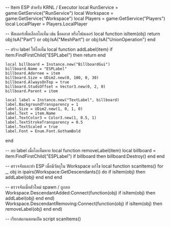 -- Item ESP สำหรับ KRNL / Executor
local RunService = game:GetService("RunService")
local Workspace = game:GetService("Workspace")
local Players = game:GetService("Players")
local LocalPlayer = Players.LocalPlayer

-- ฟิลเตอร์เพื่อเลือกไอเท็ม เช่น ชื่อคลาส หรือโฟลเดอร์
local function isItem(obj)
    return obj:IsA("Part") or obj:IsA("MeshPart") or obj:IsA("UnionOperation")
end

-- สร้าง label ให้ไอเท็ม
local function addLabel(item)
    if item:FindFirstChild("ESPLabel") then return end

    local billboard = Instance.new("BillboardGui")
    billboard.Name = "ESPLabel"
    billboard.Adornee = item
    billboard.Size = UDim2.new(0, 100, 0, 30)
    billboard.AlwaysOnTop = true
    billboard.StudsOffset = Vector3.new(0, 2, 0)
    billboard.Parent = item

    local label = Instance.new("TextLabel", billboard)
    label.BackgroundTransparency = 1
    label.Size = UDim2.new(1, 0, 1, 0)
    label.Text = item.Name
    label.TextColor3 = Color3.new(1, 0.5, 1)
    label.TextStrokeTransparency = 0.5
    label.TextScaled = true
    label.Font = Enum.Font.GothamBold
end

-- ลบ label เมื่อไอเท็มหาย
local function removeLabel(item)
    local billboard = item:FindFirstChild("ESPLabel")
    if billboard then billboard:Destroy() end
end

-- ตรวจจับและทำ ESP เมื่อมีวัตถุใน Workspace แก้ไข
local function scanItems()
    for _, obj in ipairs(Workspace:GetDescendants()) do
        if isItem(obj) then
            addLabel(obj)
        end
    end
end

-- ตรวจจับเมื่อตัวใหม่ spawn / ถูกลบ
Workspace.DescendantAdded:Connect(function(obj)
    if isItem(obj) then
        addLabel(obj)
    end
end)
Workspace.DescendantRemoving:Connect(function(obj)
    if isItem(obj) then
        removeLabel(obj)
    end
end)

-- เรียกสแกนตอนเปิด script
scanItems()
